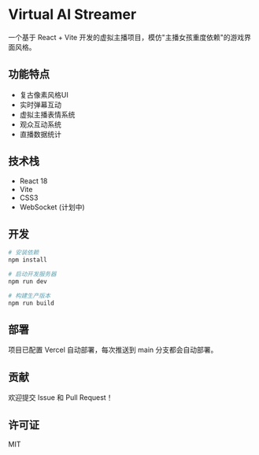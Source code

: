 # Virtual AI Streamer

一个基于 React + Vite 开发的虚拟主播项目，模仿"主播女孩重度依赖"的游戏界面风格。

## 功能特点

- 复古像素风格UI
- 实时弹幕互动
- 虚拟主播表情系统
- 观众互动系统
- 直播数据统计

## 技术栈

- React 18
- Vite
- CSS3
- WebSocket (计划中)

## 开发

```bash
# 安装依赖
npm install

# 启动开发服务器
npm run dev

# 构建生产版本
npm run build
```

## 部署

项目已配置 Vercel 自动部署，每次推送到 main 分支都会自动部署。

## 贡献

欢迎提交 Issue 和 Pull Request！

## 许可证

MIT
